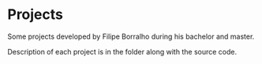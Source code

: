 # Projects
Some projects developed by Filipe Borralho during his bachelor and master.

Description of each project is in the folder along with the source code.
